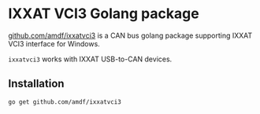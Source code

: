 # IXXAT VCI3 Golang package

[github.com/amdf/ixxatvci3](https://github.com/amdf/ixxatvci3) is a CAN bus golang package supporting IXXAT VCI3 interface for Windows.

`ixxatvci3` works with IXXAT USB-to-CAN devices.

## Installation

```bash
go get github.com/amdf/ixxatvci3
```


